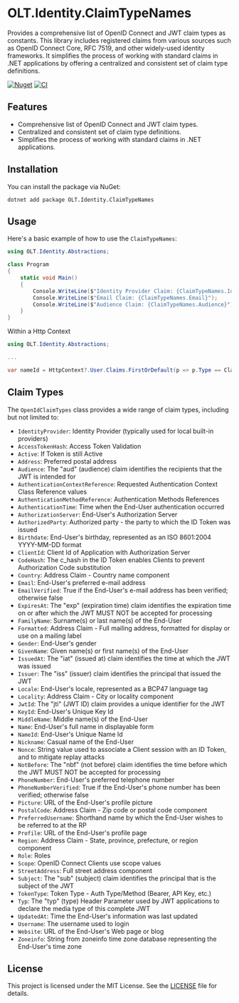 # OLT.Identity.ClaimTypeNames

Provides a comprehensive list of OpenID Connect and JWT claim types as constants. This library includes registered claims from various sources such as OpenID Connect Core, RFC 7519, and other widely-used identity frameworks. 
It simplifies the process of working with standard claims in .NET applications by offering a centralized and consistent set of claim type definitions.

[![Nuget](https://img.shields.io/nuget/v/OLT.Identity.ClaimTypeNames)](https://www.nuget.org/packages/OLT.Identity.ClaimTypeNames)
[![CI](https://github.com/OuterlimitsTech/olt-dotnet-openid/actions/workflows/build.yml/badge.svg)](https://github.com/OuterlimitsTech/olt-dotnet-openid/actions/workflows/build.yml)

## Features
- Comprehensive list of OpenID Connect and JWT claim types.
- Centralized and consistent set of claim type definitions.
- Simplifies the process of working with standard claims in .NET applications.

## Installation

You can install the package via NuGet:

```
dotnet add package OLT.Identity.ClaimTypeNames
```

## Usage

Here's a basic example of how to use the `ClaimTypeNames`:

```csharp
using OLT.Identity.Abstractions;

class Program 
{ 
	static void Main() 
	{ 
		Console.WriteLine($"Identity Provider Claim: {ClaimTypeNames.IdentityProvider}"); 
		Console.WriteLine($"Email Claim: {ClaimTypeNames.Email}"); 
		Console.WriteLine($"Audience Claim: {ClaimTypeNames.Audience}"); 
	} 
}
```

Within a Http Context
```csharp
using OLT.Identity.Abstractions;

...

var nameId = HttpContext?.User.Claims.FirstOrDefault(p => p.Type == ClaimTypeNames.NameId)?.Value;

```

## Claim Types

The `OpenIdClaimTypes` class provides a wide range of claim types, including but not limited to:

- `IdentityProvider`: Identity Provider (typically used for local built-in providers)
- `AccessTokenHash`: Access Token Validation
- `Active`: If Token is still Active
- `Address`: Preferred postal address
- `Audience`: The "aud" (audience) claim identifies the recipients that the JWT is intended for
- `AuthenticationContextReference`: Requested Authentication Context Class Reference values
- `AuthenticationMethodReference`: Authentication Methods References
- `AuthenticationTime`: Time when the End-User authentication occurred
- `AuthorizationServer`: End-User's Authorization Server
- `AuthorizedParty`: Authorized party - the party to which the ID Token was issued
- `Birthdate`: End-User's birthday, represented as an ISO 8601:2004 YYYY-MM-DD format
- `ClientId`: Client Id of Application with Authorization Server
- `CodeHash`: The c_hash in the ID Token enables Clients to prevent Authorization Code substitution
- `Country`: Address Claim - Country name component
- `Email`: End-User's preferred e-mail address
- `EmailVerified`: True if the End-User's e-mail address has been verified; otherwise false
- `ExpiresAt`: The "exp" (expiration time) claim identifies the expiration time on or after which the JWT MUST NOT be accepted for processing
- `FamilyName`: Surname(s) or last name(s) of the End-User
- `Formatted`: Address Claim - Full mailing address, formatted for display or use on a mailing label
- `Gender`: End-User's gender
- `GivenName`: Given name(s) or first name(s) of the End-User
- `IssuedAt`: The "iat" (issued at) claim identifies the time at which the JWT was issued
- `Issuer`: The "iss" (issuer) claim identifies the principal that issued the JWT
- `Locale`: End-User's locale, represented as a BCP47 language tag
- `Locality`: Address Claim - City or locality component
- `JwtId`: The "jti" (JWT ID) claim provides a unique identifier for the JWT
- `KeyId`: End-User's Unique Key Id
- `MiddleName`: Middle name(s) of the End-User
- `Name`: End-User's full name in displayable form
- `NameId`: End-User's Unique Name Id
- `Nickname`: Casual name of the End-User
- `Nonce`: String value used to associate a Client session with an ID Token, and to mitigate replay attacks
- `NotBefore`: The "nbf" (not before) claim identifies the time before which the JWT MUST NOT be accepted for processing
- `PhoneNumber`: End-User's preferred telephone number
- `PhoneNumberVerified`: True if the End-User's phone number has been verified; otherwise false
- `Picture`: URL of the End-User's profile picture
- `PostalCode`: Address Claim - Zip code or postal code component
- `PreferredUsername`: Shorthand name by which the End-User wishes to be referred to at the RP
- `Profile`: URL of the End-User's profile page
- `Region`: Address Claim - State, province, prefecture, or region component
- `Role`: Roles
- `Scope`: OpenID Connect Clients use scope values
- `StreetAddress`: Full street address component
- `Subject`: The "sub" (subject) claim identifies the principal that is the subject of the JWT
- `TokenType`: Token Type - Auth Type/Method (Bearer, API Key, etc.)
- `Typ`: The "typ" (type) Header Parameter used by JWT applications to declare the media type of this complete JWT
- `UpdatedAt`: Time the End-User's information was last updated
- `Username`: The username used to login
- `Website`: URL of the End-User's Web page or blog
- `Zoneinfo`: String from zoneinfo time zone database representing the End-User's time zone

## License

This project is licensed under the MIT License. See the [LICENSE](https://github.com/OuterlimitsTech/olt-dotnet-openid/blob/baf08ac79e1b11246b5fa60db3baf12f58897af8/LICENSE) file for details.
